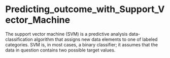 # Predicting_outcome_with_Support_Vector_Machine

The support vector machine (SVM) is a predictive analysis data-classification algorithm that assigns new data elements to one of labeled categories. SVM is, in most cases, a binary classifier; it assumes that the data in question contains two possible target values.
